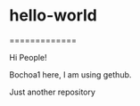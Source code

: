 # hello-world
=============

Hi People!

Bochoa1 here, I am using gethub. 

Just another repository
